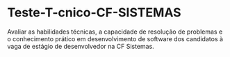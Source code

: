 # Teste-T-cnico-CF-SISTEMAS
Avaliar as habilidades técnicas, a capacidade de resolução de problemas e o conhecimento prático em desenvolvimento de software dos candidatos à vaga de estágio de desenvolvedor na CF Sistemas.

